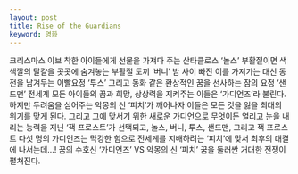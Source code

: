 ```yaml
---
layout: post
title: Rise of the Guardians
keyword: 영화
---
```


<p>크리스마스 이브 착한 아이들에게 선물을 가져다 주는 산타클로스 ‘놀스’ 부활절이면 색색깔의 달걀을 곳곳에 숨겨놓는 부활절 토끼 ‘버니’ 밤 사이 빠진 이를 가져가는 대신 동전을 남겨두는 이빨요정 ‘투스’ 그리고 동화 같은 환상적인 꿈을 선사하는 잠의 요정 ‘샌드맨’ 전세계 모든 아이들의 꿈과 희망, 상상력을 지켜주는 이들은 ‘가디언즈’라 불린다. 하지만 두려움을 심어주는 악몽의 신 ‘피치’가 깨어나자  이들은 모든 것을 잃을 최대의 위기를 맞게 된다. 그리고 그에 맞서기 위한 새로운 가디언으로 무엇이든 얼리고 눈을 내리는 능력을 지닌 ‘잭 프로스트’가 선택되고, 놀스, 버니, 투스, 샌드맨, 그리고 잭 프로스트 다섯 명의 가디언즈는 막강한 힘으로 전세계를 지배하려는 ‘피치’에 맞서 최후의 대결에 나서는데…! 꿈의 수호신 ‘가디언즈’ VS 악몽의 신 ‘피치’ 꿈을 둘러싼 거대한 전쟁이 펼쳐진다.</p>